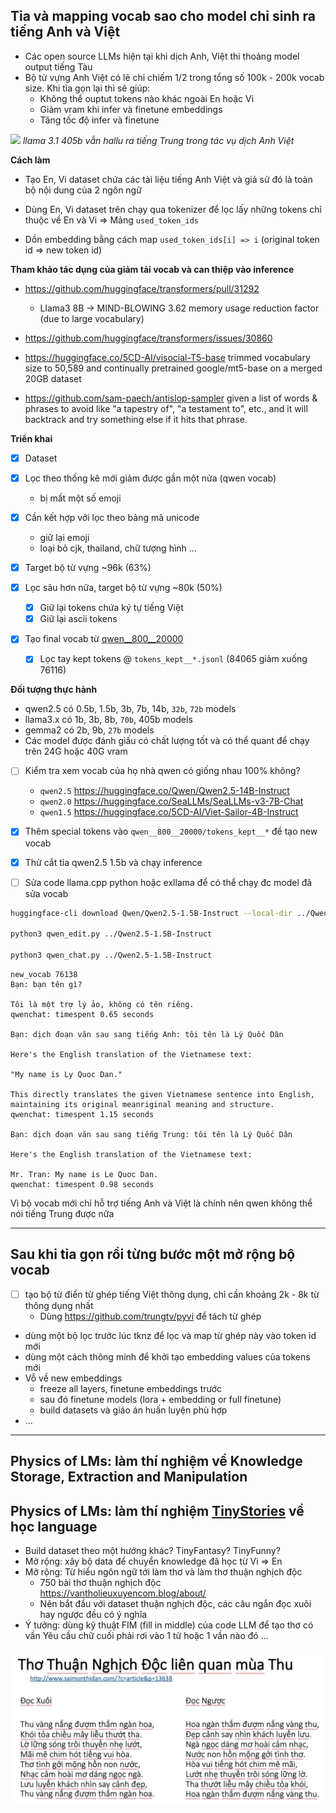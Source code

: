 ## Tỉa và mapping vocab sao cho model chỉ sinh ra tiếng Anh và Việt
- Các open source LLMs hiện tại khi dịch Anh, Việt thi thoảng model output tiếng Tàu
- Bộ từ vựng Anh Việt có lẽ chỉ chiếm 1/2 trong tổng số 100k - 200k vocab size.
  Khi tỉa gọn lại thì sẽ giúp:
  - Không thể ouptut tokens nào khác ngoài En hoặc Vi
  - Giảm vram khi infer và finetune embeddings
  - Tăng tốc độ infer và finetune

![](img/envi-405b-00.jpg)
*llama 3.1 405b vẫn hallu ra tiếng Trung trong tác vụ dịch Anh Việt*

**Cách làm**
- Tạo En, Vi dataset chứa các tài liệu tiếng Anh Việt và giả sử đó là toàn bộ nội dung của 2 ngôn ngữ

- Dùng En, Vi dataset trên chạy qua tokenizer để lọc lấy những tokens chỉ thuộc về En và Vi
  => Mảng `used_token_ids`

- Dồn embedding bằng cách map `used_token_ids[i] => i` (original token id => new token id)

**Tham khảo tác dụng của giảm tải vocab và can thiệp vào inference**
- https://github.com/huggingface/transformers/pull/31292
  - Llama3 8B -> MIND-BLOWING 3.62 memory usage reduction factor (due to large vocabulary)

- https://github.com/huggingface/transformers/issues/30860

- https://huggingface.co/5CD-AI/visocial-T5-base
  trimmed vocabulary size to 50,589 and continually pretrained google/mt5-base on a merged 20GB dataset

- https://github.com/sam-paech/antislop-sampler given a list of words & phrases to avoid like 
  "a tapestry of", "a testament to", etc., and it will backtrack and try something else if it hits that phrase.

**Triển khai**
- [x] Dataset
- [x] Lọc theo thống kê mới giảm được gần một nửa (qwen vocab)
  - bị mất một số emoji
- [x] Cần kết hợp với lọc theo bảng mã unicode
  - giữ lại emoji
  - loại bỏ cjk, thailand, chữ tượng hình ...
- [x] Target bộ từ vựng ~96k (63%)

- [x] Lọc sâu hơn nữa, target bộ từ vựng ~80k (50%)
  - [x] Giữ lại tokens chứa ký tự tiếng Việt
  - [x] Giữ lại ascii tokens

- [x] Tạo final vocab từ [qwen__800__20000](./qwen__800__20000/README.md)
  - [x] Lọc tay kept tokens @ `tokens_kept__*.jsonl` (84065 giảm xuống 76116)

**Đối tượng thực hành**
- qwen2.5 có 0.5b, 1.5b, 3b, 7b, 14b, `32b`, `72b` models
- llama3.x có 1b, 3b, 8b, `70b`, 405b models
- gemma2 có 2b, 9b, `27b` models
- Các model được đánh giấu có chất lượng tốt và có thể quant để chạy trên 24G hoặc 40G vram

- [ ] Kiểm tra xem vocab của họ nhà qwen có giống nhau 100% không?
  - `qwen2.5` https://huggingface.co/Qwen/Qwen2.5-14B-Instruct
  - `qwen2.0` https://huggingface.co/SeaLLMs/SeaLLMs-v3-7B-Chat
  - `qwen1.5` https://huggingface.co/5CD-AI/Viet-Sailor-4B-Instruct

- [x] Thêm special tokens vào `qwen__800__20000/tokens_kept__*` để tạo new vocab

- [x] Thử cắt tỉa qwen2.5 1.5b và chạy inference

- [ ] Sửa code llama.cpp python hoặc exllama để có thể chạy đc model đã sửa vocab

```sh
huggingface-cli download Qwen/Qwen2.5-1.5B-Instruct --local-dir ../Qwen2.5-1.5B-Instruct

python3 qwen_edit.py ../Qwen2.5-1.5B-Instruct

python3 qwen_chat.py ../Qwen2.5-1.5B-Instruct
```
```
new_vocab 76138
Bạn: bạn tên gì?

Tôi là một trợ lý ảo, không có tên riêng.
qwenchat: timespent 0.65 seconds

Bạn: dịch đoạn văn sau sang tiếng Anh: tôi tên là Lý Quốc Dân

Here's the English translation of the Vietnamese text:

"My name is Ly Quoc Dan."

This directly translates the given Vietnamese sentence into English, maintaining its original meanriginal meaning and structure.
qwenchat: timespent 1.15 seconds

Bạn: dịch đoạn văn sau sang tiếng Trung: tôi tên là Lý Quốc Dân

Here's the English translation of the Vietnamese text:

Mr. Tran: My name is Le Quoc Dan.
qwenchat: timespent 0.98 seconds
```
Vì bộ vocab mới chỉ hỗ trợ tiếng Anh và Việt là chính nên qwen không thể nói tiếng Trung được nữa


- - -


## Sau khi tỉa gọn rồi từng bước một mở rộng bộ vocab

- [ ] tạo bộ từ điển từ ghép tiếng Việt thông dụng, chỉ cần khoảng 2k - 8k từ thông dụng nhất
  - Dùng https://github.com/trungtv/pyvi để tách từ ghép

- dùng một bộ lọc trước lúc tknz để lọc và map từ ghép này vào token id mới
- dùng một cách thông minh để khởi tạo embedding values của tokens mới
- Vỗ về new embeddings
  - freeze all layers, finetune embeddings trước
  - sau đó finetune models (lora + embedding or full finetune)
  - build datasets và giáo án huấn luyện phù hợp
- ...


- - -


## Physics of LMs: làm thí nghiệm về Knowledge Storage, Extraction and Manipulation

## Physics of LMs: làm thí nghiệm [TinyStories](TinyStories.md) về học language
- Build dataset theo một hướng khác? TinyFantasy? TinyFunny?
- Mở rộng: xây bộ data để chuyển knowledge đã học từ Vi => En
- Mở rộng: Từ hiểu ngôn ngữ tới làm thơ và làm thơ thuận nghịch độc
  - 750 bài thơ thuận nghịch độc https://vantholieuxuyencom.blog/about/
  - Nên bắt đầu với dataset thuận nghịch độc, các câu ngắn đọc xuôi hay ngược đều có ý nghĩa
- Ý tưởng: dùng kỹ thuật FIM (fill in middle) của code LLM để tạo thơ có vần
  Yêu cầu chữ cuối phải rơi vào 1 từ hoặc 1 vần nào đó ...

![](img/tho-thuan-nghich-doc.jpg)
